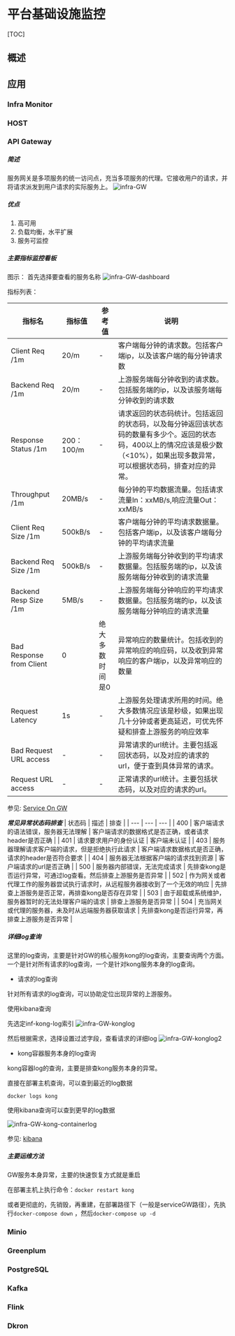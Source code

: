 # 平台基础设施监控

[TOC]

## 概述

## 应用

### Infra Monitor

### HOST

### API Gateway

##### 简述
服务网关是多项服务的统一访问点，充当多项服务的代理。它接收用户的请求，并将请求派发到用户请求的实际服务上。
![infra-GW](./images/infra-GW.png)
##### 优点
1. 高可用
2. 负载均衡，水平扩展
3. 服务可监控

##### 主要指标监控看板

图示：
首先选择要查看的服务名称
![infra-GW-dashboard](./images/infra-GW-dashboard.png)

指标列表：

| 指标名 | 指标值 | 参考值 | 说明 |
| --- | --- | --- | --- |
| Client Req /1m | 20/m | - | 客户端每分钟的请求数。包括客户端ip，以及该客户端的每分钟请求数 |
| Backend Req /1m | 20/m | - | 上游服务端每分钟收到的请求数。包括服务端的ip，以及该服务端每分钟收到的请求数 |
| Response Status /1m | 200：100/m | - | 请求返回的状态码统计。包括返回的状态码，以及每分钟返回该状态码的数量有多少个。返回的状态码，400以上的情况应该是极少数（<10%），如果出现多数异常，可以根据状态码，排查对应的异常。 |
| Throughput /1m | 20MB/s | - | 每分钟的平均数据流量。包括请求流量In：xxMB/s,响应流量Out：xxMB/s |
| Client Req Size /1m | 500kB/s | - | 客户端每分钟的平均请求数据量。包括客户端ip，以及该客户端每分钟的平均请求流量 |
| Backend Req Size /1m | 500kB/s | - | 上游服务端每分钟收到的平均请求数据量。包括服务端的ip，以及该服务端每分钟收到的请求流量 |
| Backend Resp Size /1m | 5MB/s | - | 上游服务端每分钟响应的平均请求数据量。包括服务端的ip，以及该服务端每分钟响应的请求流量 |
| Bad Response from Client | 0 | 绝大多数时间是0 | 异常响应的数量统计。包括收到的异常响应的响应码，以及收到异常响应的客户端ip，以及异常响应的数量 |
| Request Latency | 1s | - | 上游服务处理请求所用的时间。绝大多数情况应该是秒级，如果出现几十分钟或者更高延迟，可优先怀疑和排查上游服务的响应效率 |
| Bad Request URL access | - | - | 异常请求的url统计。主要包括返回状态码，以及对应的请求的url，便于查到具体异常的请求。 |
| Request URL access | - | - | 正常请求的url统计。主要包括状态码，以及对应的请求的url。 |

参见: [Service On GW](http://bdcc-infra-grafana.sz.chiconypower.com.cn/d/54h9af4hjafgasfd9g76af7h/service-on-gw?orgId=1&refresh=5m)

***常见异常状态码排查***
| 状态码 | 描述 | 排查 |
| --- | --- | --- |
| 400 | 客户端请求的语法错误，服务器无法理解 | 客户端请求的数据格式是否正确，或者请求header是否正确 |
| 401 | 请求要求用户的身份认证 | 客户端未认证 |
| 403 | 服务器理解请求客户端的请求，但是拒绝执行此请求 | 客户端请求数据格式是否正确，请求的header是否符合要求 |
| 404 | 服务器无法根据客户端的请求找到资源 | 客户端请求的url是否正确 |
| 500 | 服务器内部错误，无法完成请求 | 先排查kong是否运行异常，可通过log查看。然后排查上游服务是否异常 |
| 502 | 作为网关或者代理工作的服务器尝试执行请求时，从远程服务器接收到了一个无效的响应 | 先排查上游服务是否正常，再排查kong是否存在异常 |
| 503 | 由于超载或系统维护，服务器暂时的无法处理客户端的请求 | 排查上游服务是否异常 |
| 504 | 充当网关或代理的服务器，未及时从远端服务器获取请求 | 先排查kong是否运行异常，再排查上游服务是否异常 |

##### 详细log查询

这里的log查询，主要是针对GW的核心服务kong的log查询，主要查询两个方面。一个是针对所有请求的log查询，一个是针对kong服务本身的log查询。

- 请求的log查询

针对所有请求的log查询，可以协助定位出现异常的上游服务。

使用kibana查询

先选定inf-kong-log索引
![infra-GW-konglog](./images/infra-GW-konglog.png)

然后根据需求，选择设置过滤字段，查看请求的详细log
![infra-GW-konglog2](./images/infra-GW-konglog2.png)

- kong容器服务本身的log查询

kong容器log的查询，主要是排查kong服务本身的异常。

直接在部署主机查询，可以查到最近的log数据
```
docker logs kong
```

使用kibana查询可以查到更早的log数据

![infra-GW-kong-containerlog](./images/infra-GW-kong-containerlog.png)


参见: [kibana](http://bdcc-kibana.sz.chiconypower.com.cn)

##### 主要运维方法

GW服务本身异常，主要的快速恢复方式就是重启

在部署主机上执行命令：`docker restart kong`

或者更彻底的，先销毁，再重建，在部署路径下（一般是serviceGW路径），先执行`docker-compose down` ，然后`docker-compose up -d`

### Minio

### Greenplum

### PostgreSQL

### Kafka

### Flink

### Dkron

